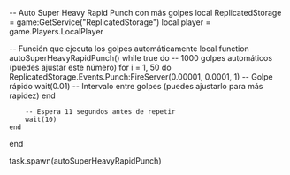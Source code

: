 -- Auto Super Heavy Rapid Punch con más golpes
local ReplicatedStorage = game:GetService("ReplicatedStorage")
local player = game.Players.LocalPlayer

-- Función que ejecuta los golpes automáticamente
local function autoSuperHeavyRapidPunch()
    while true do
        --  1000 golpes automáticos (puedes ajustar este número)
        for i = 1, 50 do
            ReplicatedStorage.Events.Punch:FireServer(0.00001, 0.0001, 1) -- Golpe rápido
            wait(0.01) -- Intervalo entre golpes (puedes ajustarlo para más rapidez)
        end

        -- Espera 11 segundos antes de repetir
        wait(10)
    end
end


task.spawn(autoSuperHeavyRapidPunch)
